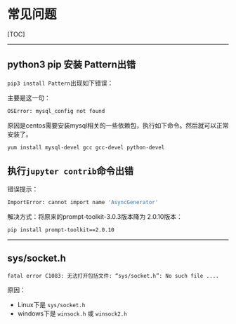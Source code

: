 # 常见问题

[TOC]

<!-- toc -->

---

## python3 pip 安装 Pattern出错

`pip3 install Pattern`出现如下错误：

主要是这一句：

```bash
OSError: mysql_config not found
```


原因是centos需要安装mysql相关的一些依赖包，执行如下命令。然后就可以正常安装了。

```bash
yum install mysql-devel gcc gcc-devel python-devel
```

## 执行`jupyter contrib`命令出错

错误提示：

```bash
ImportError: cannot import name 'AsyncGenerator'
```

解决方式：将原来的prompt-toolkit-3.0.3版本降为 2.0.10版本：

```bash
pip install prompt-toolkit==2.0.10
```

---

## sys/socket.h

```
fatal error C1083: 无法打开包括文件: “sys/socket.h”: No such file ....
```

原因：

* Linux下是 `sys/socket.h`
* windows下是 `winsock.h` 或 `winsock2.h `